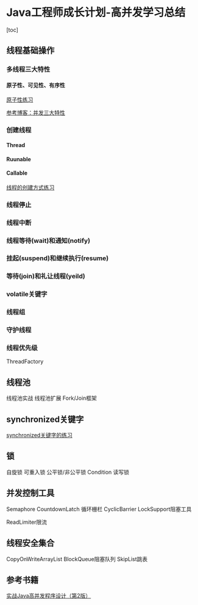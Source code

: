 # Java工程师成长计划-高并发学习总结

[toc]


## 线程基础操作

### 多线程三大特性
#### 原子性、可见性、有序性


[原子性练习](src/test/java/com/albert/concurrentpractice/book/chapterone/ThreadAtomicity_01.java)

[参考博客：并发三大特性](https://www.cnblogs.com/weixuqin/p/11424688.html)

### 创建线程

#### Thread
#### Ruunable
#### Callable

[线程的创建方式练习](src/main/java/com/albert/concurrentpractice/basic/create)


### 线程停止
### 线程中断
### 线程等待(wait)和通知(notify)
### 挂起(suspend)和继续执行(resume)
### 等待(join)和礼让线程(yeild)
### volatile关键字
### 线程组
### 守护线程
### 线程优先级


ThreadFactory



## 线程池
线程池实战
线程池扩展
Fork/Join框架



## synchronized关键字

[synchronized关键字的练习](src/main/java/com/albert/concurrentpractice/synchronizedprac)



## 锁

自旋锁
可重入锁
公平锁/非公平锁
Condition
读写锁



## 并发控制工具
Semaphore
CountdownLatch
循环栅栏 CyclicBarrier
LockSupport阻塞工具




ReadLimiter限流
 

## 线程安全集合

CopyOnWriteArrayList
BlockQueue阻塞队列
SkipList跳表



## 参考书籍

[实战Java高并发程序设计（第2版）](https://item.jd.com/12458866.html)